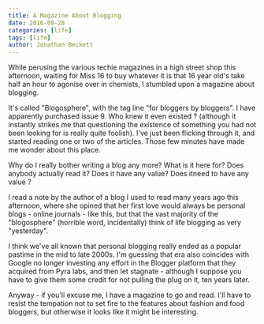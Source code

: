 ```yaml
---
title: A Magazine About Blogging
date: 2016-09-28
categories: [life]
tags: [life]
author: Jonathan Beckett
---
```


While perusing the various techie magazines in a high street shop this afternoon, waiting for Miss 16 to buy whatever it is that 16 year old's take half an hour to agonise over in chemists, I stumbled upon a magazine about blogging.

It's called "Blogosphere", with the tag line "for bloggers by bloggers". I have apparently purchased issue 9. Who knew it even existed ? (although it instantly strikes me that questioning the existence of something you had not been looking for is really quite foolish). I've just been flicking through it, and started reading one or two of the articles. Those few minutes have made me wonder about this place.

Why do I really bother writing a blog any more? What is it here for? Does anybody actually read it? Does it have any value? Does itneed to have any value ?

I read a note by the author of a blog I used to read many years ago this afternoon, where she opined that her first love would always be personal blogs - online journals - like this, but that the vast majority of the "blogosphere" (horrible word, incidentally) think of life blogging as very "yesterday".

I think we've all known that personal blogging really ended as a popular pastime in the mid to late 2000s. I'm guessing that era also coincides with Google no longer investing any effort in the Blogger platform that they acquired from Pyra labs, and then let stagnate - although I suppose you have to give them some credit for not pulling the plug on it, ten years later.

Anyway - if you'll excuse me, I have a magazine to go and read. I'll have to resist the tempation not to set fire to the features about fashion and food bloggers, but otherwise it looks like it might be interesting.